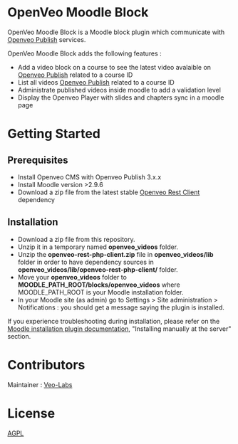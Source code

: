 # OpenVeo Moodle Block

OpenVeo Moodle Block is a Moodle block plugin which communicate with [Openveo Publish](https://github.com/veo-labs/openveo-publish) services.

OpenVeo Moodle Block adds the following features :

- Add a video block on a course to see the latest video avalaible on [Openveo Publish](https://github.com/veo-labs/openveo-publish) related to a course ID
- List all videos [Openveo Publish](https://github.com/veo-labs/openveo-publish) related to a course ID
- Administrate published videos inside moodle to add a validation level
- Display the Openveo Player with slides and chapters sync in a moodle page

# Getting Started

## Prerequisites
- Install Openveo CMS with Openveo Publish 3.x.x
- Install Moodle version >2.9.6
- Download a zip file from the latest stable [Openveo Rest Client](https://github.com/veo-labs/openveo-rest-php-client) dependency

## Installation
- Download a zip file from this repository.
- Unzip it in a temporary named **openveo_videos** folder.
- Unzip the **openveo-rest-php-client.zip** file in **openveo_videos/lib** folder in order to have dependency sources in **openveo_videos/lib/openveo-rest-php-client/** folder.
- Move your **openveo_videos** folder to **MOODLE_PATH_ROOT/blocks/openveo_videos**  where MOODLE_PATH_ROOT is your Moodle installation folder.
- In your Moodle site (as admin) go to Settings > Site administration > Notifications : you should get a message saying the plugin is installed.

If you experience troubleshooting during installation, please refer on the [Moodle installation plugin documentation](https://docs.moodle.org/29/en/Installing_plugins), "Installing manually at the server" section.

# Contributors

Maintainer : [Veo-Labs](http://www.veo-labs.com/)

# License

[AGPL](http://www.gnu.org/licenses/agpl-3.0.en.html)
